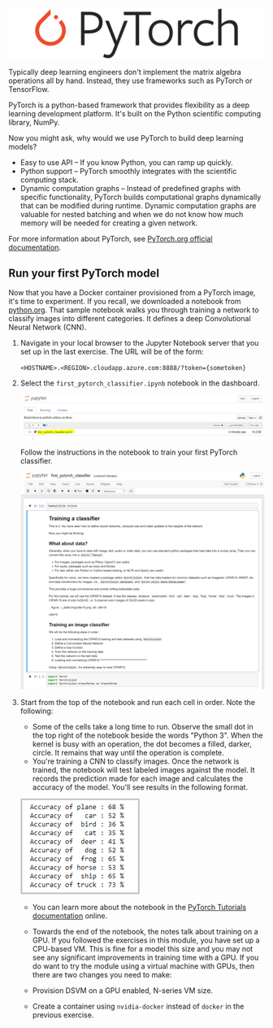 ![PyTorch logo](../media/5-image1.png) 

Typically deep learning engineers don't implement the matrix algebra operations all by hand. Instead, they use frameworks such as PyTorch or TensorFlow.  

PyTorch is a python-based framework that provides flexibility as a deep learning development platform. It's built on the Python scientific computing library, NumPy. 

Now you might ask, why would we use PyTorch to build deep learning models?  

- Easy to use API – If you know Python, you can ramp up quickly.
- Python support – PyTorch smoothly integrates with the scientific computing stack.
- Dynamic computation graphs – Instead of predefined graphs with specific functionality, PyTorch builds computational graphs dynamically that can be modified during runtime. Dynamic computation graphs are valuable for nested batching and when we do not know how much memory will be needed for creating a given network.

For more information about PyTorch, see [PyTorch.org official documentation](https://pytorch.org).

## Run your first PyTorch model

Now that you have a Docker container provisioned from a PyTorch image, it's time to experiment. If you recall, we downloaded a notebook from [python.org](https://python.org). That sample notebook walks you through training a network to classify images  into different categories. It defines a deep Convolutional Neural Network (CNN).

1. Navigate in your local browser to the Jupyter Notebook server that you set up in the last exercise. The URL will be of the form:

    `<HOSTNAME>.<REGION>.cloudapp.azure.com:8888/?token={sometoken}`

1. Select the `first_pytorch_classifier.ipynb` notebook in the dashboard.

    ![select the first_pytorch_classifier.ipynb](../media/5-image2.PNG)

    Follow the instructions in the notebook to train your first PyTorch classifier.

    ![screenshot of the "Training a classifier notebook"](../media/5-image3.PNG)

2. Start from the top of the notebook and run each cell in order. Note the following:

    - Some of the cells take a long time to run. Observe the small dot in the top right of the notebook beside the words "Python 3". When the kernel is busy with an operation, the dot becomes a filled, darker, circle. It remains that way until the operation is complete. 
    - You're training a CNN to classify images. Once the network is trained, the notebook will test labeled images against the model. It records the prediction made for each image and calculates the accuracy of the model. You'll see results in the following format.

    ![Training results showing accuracy of model](../media/accuracy.png)
    
    - You can learn more about the notebook in the [PyTorch Tutorials documentation](https://pytorch.org/tutorials/beginner/blitz/cifar10_tutorial.html) online.
    
    - Towards the end of the notebook, the notes talk about training on a GPU. If you followed the exercises in this module, you have set up a CPU-based VM. This is fine for a model this size and you may not see any significant improvements in training time with a GPU. If you do want to try the module using a  virtual machine with GPUs, then there are two changes you need to make:
    - Provision DSVM on a GPU enabled, N-series VM size.
    - Create a container using `nvidia-docker` instead of `docker` in the previous exercise.